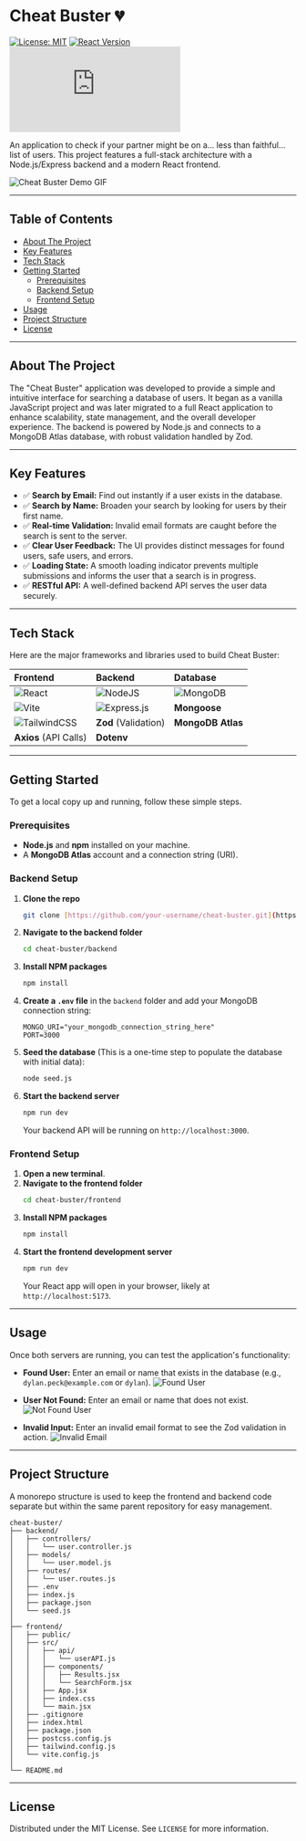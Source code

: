 # Cheat Buster 💔

[![License: MIT](https://img.shields.io/badge/License-MIT-yellow.svg)](https://opensource.org/licenses/MIT)
[![React Version](https://img.shields.io/badge/react-^19.1.0-blue.svg?logo=react)](https://react.dev/)
[![Node.js Version](https://img.shields.io/badge/node-^20.x-green.svg?logo=node.js)](https://nodejs.org/)

An application to check if your partner might be on a... less than faithful... list of users. This project features a full-stack architecture with a Node.js/Express backend and a modern React frontend.

![Cheat Buster Demo GIF](public/img/img-1.png)

---

## Table of Contents

- [About The Project](#about-the-project)
- [Key Features](#key-features)
- [Tech Stack](#tech-stack)
- [Getting Started](#getting-started)
  - [Prerequisites](#prerequisites)
  - [Backend Setup](#backend-setup)
  - [Frontend Setup](#frontend-setup)
- [Usage](#usage)
- [Project Structure](#project-structure)
- [License](#license)

---

## About The Project

The "Cheat Buster" application was developed to provide a simple and intuitive interface for searching a database of users. It began as a vanilla JavaScript project and was later migrated to a full React application to enhance scalability, state management, and the overall developer experience. The backend is powered by Node.js and connects to a MongoDB Atlas database, with robust validation handled by Zod.

---

## Key Features

- ✅ **Search by Email:** Find out instantly if a user exists in the database.
- ✅ **Search by Name:** Broaden your search by looking for users by their first name.
- ✅ **Real-time Validation:** Invalid email formats are caught before the search is sent to the server.
- ✅ **Clear User Feedback:** The UI provides distinct messages for found users, safe users, and errors.
- ✅ **Loading State:** A smooth loading indicator prevents multiple submissions and informs the user that a search is in progress.
- ✅ **RESTful API:** A well-defined backend API serves the user data securely.

---

## Tech Stack

Here are the major frameworks and libraries used to build Cheat Buster:

| Frontend | Backend | Database |
| :--- | :--- | :--- |
| ![React](https://img.shields.io/badge/react-%2320232a.svg?style=for-the-badge&logo=react&logoColor=%2361DAFB) | ![NodeJS](https://img.shields.io/badge/node.js-6DA55F?style=for-the-badge&logo=node.js&logoColor=white) | ![MongoDB](https://img.shields.io/badge/MongoDB-%234ea94b.svg?style=for-the-badge&logo=mongodb&logoColor=white) |
| ![Vite](https://img.shields.io/badge/vite-%23646CFF.svg?style=for-the-badge&logo=vite&logoColor=white) | ![Express.js](https://img.shields.io/badge/express.js-%23404d59.svg?style=for-the-badge&logo=express&logoColor=white) | **Mongoose** |
| ![TailwindCSS](https://img.shields.io/badge/tailwindcss-%2338B2AC.svg?style=for-the-badge&logo=tailwind-css&logoColor=white) | **Zod** (Validation) | **MongoDB Atlas** |
| **Axios** (API Calls) | **Dotenv** | |

---

## Getting Started

To get a local copy up and running, follow these simple steps.

### Prerequisites

- **Node.js** and **npm** installed on your machine.
- A **MongoDB Atlas** account and a connection string (URI).

### Backend Setup

1. **Clone the repo**
   ```sh
   git clone [https://github.com/your-username/cheat-buster.git](https://github.com/your-username/cheat-buster.git)
   ```
2. **Navigate to the backend folder**
   ```sh
   cd cheat-buster/backend
   ```
3. **Install NPM packages**
   ```sh
   npm install
   ```
4. **Create a `.env` file** in the `backend` folder and add your MongoDB connection string:
   ```env
   MONGO_URI="your_mongodb_connection_string_here"
   PORT=3000
   ```
5. **Seed the database** (This is a one-time step to populate the database with initial data):
   ```sh
   node seed.js
   ```
6. **Start the backend server**
   ```sh
   npm run dev
   ```
   Your backend API will be running on `http://localhost:3000`.

### Frontend Setup

1. **Open a new terminal**.
2. **Navigate to the frontend folder**
   ```sh
   cd cheat-buster/frontend
   ```
3. **Install NPM packages**
   ```sh
   npm install
   ```
4. **Start the frontend development server**
   ```sh
   npm run dev
   ```
   Your React app will open in your browser, likely at `http://localhost:5173`.

---

## Usage

Once both servers are running, you can test the application's functionality:

- **Found User:** Enter an email or name that exists in the database (e.g., `dylan.peck@example.com` or `dylan`).
  ![Found User](public/img/img-2.png)

- **User Not Found:** Enter an email or name that does not exist.
  ![Not Found User](public/img/img-3.png)

- **Invalid Input:** Enter an invalid email format to see the Zod validation in action.
  ![Invalid Email](public/img/img-4.png)

---

## Project Structure

A monorepo structure is used to keep the frontend and backend code separate but within the same parent repository for easy management.

```
cheat-buster/
├── backend/
│   ├── controllers/
│   │   └── user.controller.js
│   ├── models/
│   │   └── user.model.js
│   ├── routes/
│   │   └── user.routes.js
│   ├── .env
│   ├── index.js
│   ├── package.json
│   └── seed.js
│
├── frontend/
│   ├── public/
│   ├── src/
│   │   ├── api/
│   │   │   └── userAPI.js
│   │   ├── components/
│   │   │   ├── Results.jsx
│   │   │   └── SearchForm.jsx
│   │   ├── App.jsx
│   │   ├── index.css
│   │   └── main.jsx
│   ├── .gitignore
│   ├── index.html
│   ├── package.json
│   ├── postcss.config.js
│   ├── tailwind.config.js
│   └── vite.config.js
│
└── README.md
```

---

## License

Distributed under the MIT License. See `LICENSE` for more information.